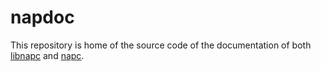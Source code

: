 # napdoc

This repository is home of the source code of the documentation of both [libnapc](https://libnapc.io) and [napc](https://napc.io/).
